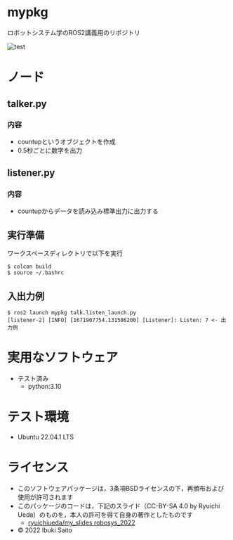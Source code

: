 # mypkg
ロボットシステム学のROS2講義用のリポジトリ


![test](https://github.com/ibukisaito/mypkg/actions/workflows/test.yml/badge.svg)
# ノード

## talker.py
### 内容
* countupというオブジェクトを作成
* 0.5秒ごとに数字を出力

## listener.py
### 内容
* countupからデータを読み込み標準出力に出力する

## 実行準備
ワークスペースディレクトリで以下を実行
```
$ colcon build
$ source ~/.bashrc
```
## 入出力例
```
$ ros2 launch mypkg talk.listen_launch.py
[listener-2] [INFO] [1671907754.131586200] [Listener]: Listen: 7 <- 出力例
```

# 実用なソフトウェア
* テスト済み
  * python:3.10


# テスト環境
* Ubuntu 22.04.1 LTS

# ライセンス
* このソフトウェアパッケージは，3条項BSDライセンスの下，再頒布および使用が許可されます
* このパッケージのコードは，下記のスライド（CC-BY-SA 4.0 by Ryuichi Ueda）のものを，本人の許可を得て自身の著作としたものです
	* [ryuichiueda/my_slides robosys_2022](https://github.com/ryuichiueda/my_slides/tree/master/robosys_2022)
* © 2022 Ibuki Saito
